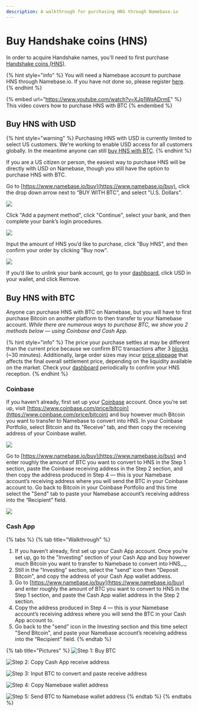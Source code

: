 ```yaml
---
description: A walkthrough for purchasing HNS through Namebase.io
---
```


# Buy Handshake coins (HNS)

In order to acquire Handshake names, you'll need to first purchase [Handshake coins (HNS)](../about-handshake/handshake-coin.md).

{% hint style="info" %}
You will need a Namebase account to purchase HNS through Namebase.io. If you have not done so, please register [here](https://www.namebase.io/register).
{% endhint %}

{% embed url="https://www.youtube.com/watch?v=XJp1WqADrmE" %}
This video covers how to purchase HNS with BTC
{% endembed %}

## Buy HNS with USD

{% hint style="warning" %}
Purchasing HNS with USD is currently limited to select US customers. We're working to enable USD access for all customers globally. In the meantime anyone can still [buy HNS with BTC](buy-hns.md#buy-hns-with-btc).
{% endhint %}

If you are a US citizen or person, the easiest way to purchase HNS will be directly with USD on Namebase, though you still have the option to purchase HNS with BTC.&#x20;

Go to [https://www.namebase.io/buy](https://www.namebase.io/buy), click the drop down arrow next to “BUY WITH BTC”, and select "U.S. Dollars".&#x20;

![](<../.gitbook/assets/Buy HNS with USD 1.png>)

Click "Add a payment method", click "Continue", select your bank, and then complete your bank’s login procedures.&#x20;

![](<../.gitbook/assets/Buy HNS with USD 2.png>)

Input the amount of HNS you’d like to purchase, click "Buy HNS", and then confirm your order by clicking "Buy now".

![](<../.gitbook/assets/Buy HNS with USD 3.png>)

If you’d like to unlink your bank account, go to your [dashboard](https://www.namebase.io/dashboard), click USD in your wallet, and click Remove.

## Buy HNS with BTC

Anyone can purchase HNS with BTC on Namebase, but you will have to first purchase Bitcoin on another platform to then transfer to your Namebase account. _While there are numerous ways to purchase BTC, we show you 2 methods below — using Coinbase and Cash App._

{% hint style="info" %}
The price your purchase settles at may be different than the current price because we confirm BTC transactions after 3 [blocks ](../about-handshake/about-handshake.md#block-time)(\~30 minutes). Additionally, large order sizes may incur [price slippage](../about-namebase/revenue-streams.md#exchange) that affects the final overall settlement price, depending on the liquidity available on the market. Check your [dashboard](https://www.namebase.io/dashboard) periodically to confirm your HNS reception.
{% endhint %}

### Coinbase

If you haven’t already, first set up your [Coinbase](https://www.coinbase.com/) account. Once you’re set up, visit [https://www.coinbase.com/price/bitcoin](https://www.coinbase.com/price/bitcoin) and buy however much Bitcoin you want to transfer to Namebase to convert into HNS. In your Coinbase Portfolio, select Bitcoin and its "Receive" tab, and then copy the receiving address of your Coinbase wallet.&#x20;

![](<../.gitbook/assets/Buy BTC.gif>)

Go to [https://www.namebase.io/buy](https://www.namebase.io/buy) and enter roughly the amount of BTC you want to convert to HNS in the Step 1 section, paste the Coinbase receiving address in the Step 2 section, and then copy the address produced in Step 4 — this is your Namebase account’s receiving address where you will send the BTC in your Coinbase account to. Go back to Bitcoin in your Coinbase Portfolio and this time select the "Send" tab to paste your Namebase account’s receiving address into the “Recipient” field.

![](<../.gitbook/assets/Send BTC.gif>)

### Cash App

{% tabs %}
{% tab title="Walkthrough" %}
1. If you haven’t already, first set up your Cash App account. Once you’re set up, go to the "Investing" section of your Cash App and buy however much Bitcoin you want to transfer to Namebase to convert into HNS_._
2. Still in the "Investing" section, select the "send" icon then "Deposit Bitcoin", and copy the address of your Cash App wallet address.
3. Go to [https://www.namebase.io/buy](https://www.namebase.io/buy) and enter roughly the amount of BTC you want to convert to HNS in the Step 1 section, and paste the Cash App wallet address in the Step 2 section.
4. Copy the address produced in Step 4 — this is your Namebase account’s receiving address where you will send the BTC in your Cash App account to.
5. Go back to the "send" icon in the Investing section and this time select "Send Bitcoin", and paste your Namebase account’s receiving address into the “Recipient” field.
{% endtab %}

{% tab title="Pictures" %}
![Step 1: Buy BTC](<../.gitbook/assets/BTC Cash App 1.png>)

![Step 2: Copy Cash App receive address](<../.gitbook/assets/BTC Cash App 2.png>)

![Step 3: Input BTC to convert and paste receive address ](<../.gitbook/assets/BTC Cash App 3.png>)

![Step 4: Copy Namebase wallet address](<../.gitbook/assets/BTC Cash App 4.png>)

![Step 5: Send BTC to Namebase wallet address](<../.gitbook/assets/BTC Cash App 5.png>)
{% endtab %}
{% endtabs %}
